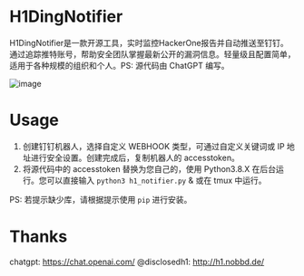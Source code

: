 # H1DingNotifier
H1DingNotifier是一款开源工具，实时监控HackerOne报告并自动推送至钉钉。通过追踪推特账号，帮助安全团队掌握最新公开的漏洞信息。轻量级且配置简单，适用于各种规模的组织和个人。PS: 源代码由 ChatGPT 编写。

![image](https://user-images.githubusercontent.com/71961807/233784860-16e5c475-1d64-4d21-af63-3531fff3e709.png)


# Usage

1. 创建钉钉机器人，选择自定义 WEBHOOK 类型，可通过自定义关键词或 IP 地址进行安全设置。创建完成后，复制机器人的 accesstoken。
2. 将源代码中的 accesstoken 替换为您自己的，使用 Python3.8.X 在后台运行。您可以直接输入 `python3 h1_notifier.py` & 或在 tmux 中运行。

PS: 若提示缺少库，请根据提示使用 `pip` 进行安装。

# Thanks

chatgpt: https://chat.openai.com/
@disclosedh1: http://h1.nobbd.de/
